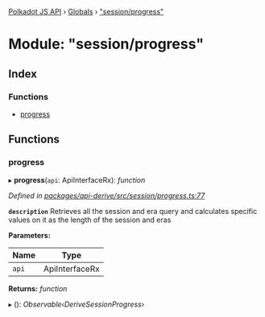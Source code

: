 [Polkadot JS API](../README.md) › [Globals](../globals.md) › ["session/progress"](_session_progress_.md)

# Module: "session/progress"

## Index

### Functions

* [progress](_session_progress_.md#progress)

## Functions

###  progress

▸ **progress**(`api`: ApiInterfaceRx): *function*

*Defined in [packages/api-derive/src/session/progress.ts:77](https://github.com/polkadot-js/api/blob/5a929d3810/packages/api-derive/src/session/progress.ts#L77)*

**`description`** Retrieves all the session and era query and calculates specific values on it as the length of the session and eras

**Parameters:**

Name | Type |
------ | ------ |
`api` | ApiInterfaceRx |

**Returns:** *function*

▸ (): *Observable‹DeriveSessionProgress›*
